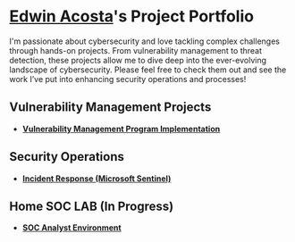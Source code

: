 # <a href="https://www.linkedin.com/in/acostaea3/">Edwin Acosta</a>'s Project Portfolio 

I'm passionate about cybersecurity and love tackling complex challenges through hands-on projects. From vulnerability management to threat detection, these projects allow me to dive deep into the ever-evolving landscape of cybersecurity. Please feel free to check them out and see the work I’ve put into enhancing security operations and processes!


## Vulnerability Management Projects

- **[Vulnerability Management Program Implementation](https://github.com/acostaea3/Vulnerability-Management-Project)**

## Security Operations

- **[Incident Response (Microsoft Sentinel)](https://github.com/acostaea3/Incident-Response)**

## Home SOC LAB (In Progress)

- **[SOC Analyst Environment](https://github.com/acostaea3/SOC-Lab)**

